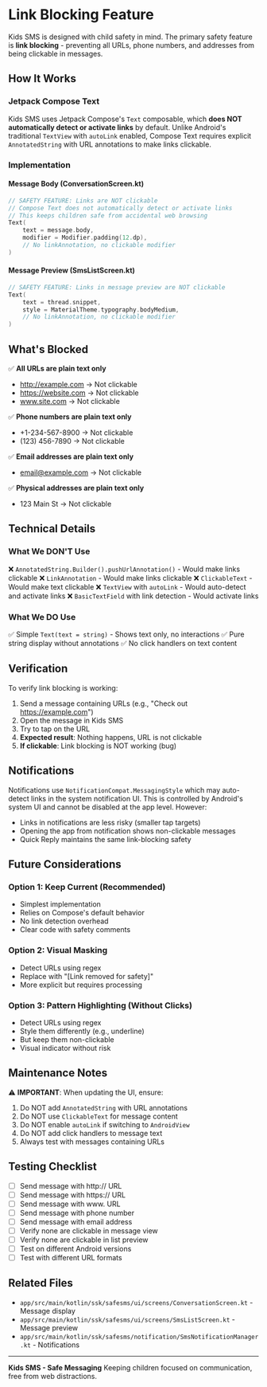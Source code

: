 # Link Blocking Feature

Kids SMS is designed with child safety in mind. The primary safety feature is **link blocking** - preventing all URLs, phone numbers, and addresses from being clickable in messages.

## How It Works

### Jetpack Compose Text
Kids SMS uses Jetpack Compose's `Text` composable, which **does NOT automatically detect or activate links** by default. Unlike Android's traditional `TextView` with `autoLink` enabled, Compose Text requires explicit `AnnotatedString` with URL annotations to make links clickable.

### Implementation

#### Message Body (ConversationScreen.kt)
```kotlin
// SAFETY FEATURE: Links are NOT clickable
// Compose Text does not automatically detect or activate links
// This keeps children safe from accidental web browsing
Text(
    text = message.body,
    modifier = Modifier.padding(12.dp),
    // No linkAnnotation, no clickable modifier
)
```

#### Message Preview (SmsListScreen.kt)
```kotlin
// SAFETY FEATURE: Links in message preview are NOT clickable
Text(
    text = thread.snippet,
    style = MaterialTheme.typography.bodyMedium,
    // No linkAnnotation, no clickable modifier
)
```

## What's Blocked

✅ **All URLs are plain text only**
- http://example.com → Not clickable
- https://website.com → Not clickable
- www.site.com → Not clickable

✅ **Phone numbers are plain text only**
- +1-234-567-8900 → Not clickable
- (123) 456-7890 → Not clickable

✅ **Email addresses are plain text only**
- email@example.com → Not clickable

✅ **Physical addresses are plain text only**
- 123 Main St → Not clickable

## Technical Details

### What We DON'T Use
❌ `AnnotatedString.Builder().pushUrlAnnotation()` - Would make links clickable
❌ `LinkAnnotation` - Would make links clickable
❌ `ClickableText` - Would make text clickable
❌ `TextView` with `autoLink` - Would auto-detect and activate links
❌ `BasicTextField` with link detection - Would activate links

### What We DO Use
✅ Simple `Text(text = string)` - Shows text only, no interactions
✅ Pure string display without annotations
✅ No click handlers on text content

## Verification

To verify link blocking is working:

1. Send a message containing URLs (e.g., "Check out https://example.com")
2. Open the message in Kids SMS
3. Try to tap on the URL
4. **Expected result**: Nothing happens, URL is not clickable
5. **If clickable**: Link blocking is NOT working (bug)

## Notifications

Notifications use `NotificationCompat.MessagingStyle` which may auto-detect links in the system notification UI. This is controlled by Android's system UI and cannot be disabled at the app level. However:
- Links in notifications are less risky (smaller tap targets)
- Opening the app from notification shows non-clickable messages
- Quick Reply maintains the same link-blocking safety

## Future Considerations

### Option 1: Keep Current (Recommended)
- Simplest implementation
- Relies on Compose's default behavior
- No link detection overhead
- Clear code with safety comments

### Option 2: Visual Masking
- Detect URLs using regex
- Replace with "[Link removed for safety]"
- More explicit but requires processing

### Option 3: Pattern Highlighting (Without Clicks)
- Detect URLs using regex
- Style them differently (e.g., underline)
- But keep them non-clickable
- Visual indicator without risk

## Maintenance Notes

⚠️ **IMPORTANT**: When updating the UI, ensure:
1. Do NOT add `AnnotatedString` with URL annotations
2. Do NOT use `ClickableText` for message content
3. Do NOT enable `autoLink` if switching to `AndroidView`
4. Do NOT add click handlers to message text
5. Always test with messages containing URLs

## Testing Checklist

- [ ] Send message with http:// URL
- [ ] Send message with https:// URL
- [ ] Send message with www. URL
- [ ] Send message with phone number
- [ ] Send message with email address
- [ ] Verify none are clickable in message view
- [ ] Verify none are clickable in list preview
- [ ] Test on different Android versions
- [ ] Test with different URL formats

## Related Files

- `app/src/main/kotlin/ssk/safesms/ui/screens/ConversationScreen.kt` - Message display
- `app/src/main/kotlin/ssk/safesms/ui/screens/SmsListScreen.kt` - Message preview
- `app/src/main/kotlin/ssk/safesms/notification/SmsNotificationManager.kt` - Notifications

---

**Kids SMS - Safe Messaging**
Keeping children focused on communication, free from web distractions.
